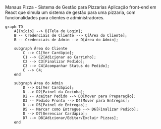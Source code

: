 Manaus Pizza - Sistema de Gestão para Pizzarias
Aplicação front-end em React que simula um sistema de gestão para uma pizzaria, com funcionalidades para clientes e administradores.

```mermaid
graph TD
    A[Início] --> B{Tela de Login};
    B -- Credenciais de Cliente --> C[Área do Cliente];
    B -- Credenciais de Admin --> D[Área do Admin];

    subgraph Área do Cliente
        C --> C1[Ver Cardápio];
        C1 --> C2[Adicionar ao Carrinho];
        C2 --> C3[Finalizar Pedido];
        C3 --> C4[Acompanhar Status do Pedido];
        C --> C4;
    end

    subgraph Área do Admin
        D --> D1[Ver Cardápio];
        D --> D2[Painel da Cozinha];
        D2 -- Aceitar Pedido --> D3[Mover para Preparação];
        D3 -- Pedido Pronto --> D4[Mover para Entregas];
        D --> D5[Painel de Entregas];
        D5 -- Marcar como Entregue --> D6[Finalizar Pedido];
        D --> D7[Gerenciar Cardápio];
        D7 --> D8[Adicionar/Editar/Excluir Pizzas];
    end
```